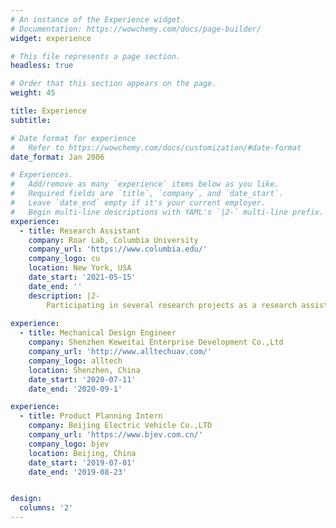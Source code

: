 ```yaml
---
# An instance of the Experience widget.
# Documentation: https://wowchemy.com/docs/page-builder/
widget: experience

# This file represents a page section.
headless: true

# Order that this section appears on the page.
weight: 45

title: Experience
subtitle:

# Date format for experience
#   Refer to https://wowchemy.com/docs/customization/#date-format
date_format: Jan 2006

# Experiences.
#   Add/remove as many `experience` items below as you like.
#   Required fields are `title`, `company`, and `date_start`.
#   Leave `date_end` empty if it's your current employer.
#   Begin multi-line descriptions with YAML's `|2-` multi-line prefix.
experience:
  - title: Research Assistant
    company: Roar Lab, Columbia University
    company_url: 'https://www.columbia.edu/'
    company_logo: cu
    location: New York, USA
    date_start: '2021-05-15'
    date_end: ''
    description: |2-
        Participating in several research projects as a research assistant in Robotics And Rehabilitation (RoAR) Lab instructed by Prof. Sunil K. Agrawal in the Mechanical Engineering department at Columbia University.
  
experience:
  - title: Mechanical Design Engineer
    company: Shenzhen Keweitai Enterprise Development Co.,Ltd
    company_url: 'http://www.alltechuav.com/'
    company_logo: alltech
    location: Shenzhen, China
    date_start: '2020-07-11'
    date_end: '2020-09-1'

experience:
  - title: Product Planning Intern
    company: Beijing Electric Vehicle Co.,LTD
    company_url: 'https://www.bjev.com.cn/'
    company_logo: bjev
    location: Beijing, China
    date_start: '2019-07-01'
    date_end: '2019-08-23'


design:
  columns: '2'
---
```

